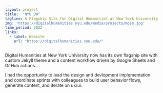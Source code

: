 ```yaml
---
layout: project
title:  "NYU DH"
tagline: A Flagship Site for Digital Humanities at New York University
img: 'https://digitalhumanities.nyu.edu/media/projects/moss.jpg'
time_period: 2022
links:
  - label: Website
    url: "https://digitalhumanities.nyu.edu/"
---
```

Digital Humanities at New York University now has its own flagship site with custom Jekyll theme and a content workflow driven by Google Sheets and GitHub actions.

I had the opportunity to lead the design and devlopment implementation and coordinate sprints with colleagues to build user behavior flows, generate content, and iterate on ux/ui.
